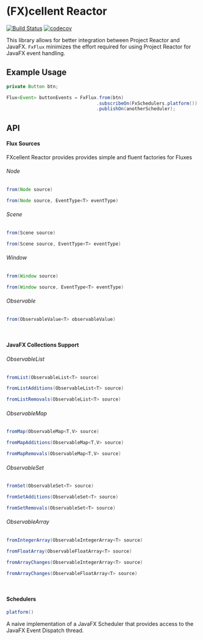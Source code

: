 # (FX)cellent Reactor
[![Build Status](https://travis-ci.org/shadskii/FXcellent-Reactor.svg?branch=master)](https://travis-ci.org/shadskii/FXcellent-Reactor)
[![codecov](https://codecov.io/gh/shadskii/FXcellent-Reactor/branch/master/graph/badge.svg)](https://codecov.io/gh/shadskii/FXcellent-Reactor)

This library allows for better integration between Project Reactor and JavaFX. `FxFlux` minimizes the effort required for using Project Reactor for JavaFX event handling.

## Example Usage

```java
private Button btn;

Flux<Event> buttonEvents = FxFlux.from(btn)
                                 .subscribeOn(FxSchedulers.platform())
                                 .publishOn(anotherScheduler);
```

## API

#### Flux Sources
FXcellent Reactor provides provides simple and fluent factories for Fluxes
###### Node
```java
from(Node source)
```

```java
from(Node source, EventType<T> eventType)
```

###### Scene
```java
from(Scene source)
```

```java
from(Scene source, EventType<T> eventType)
```

###### Window
```java
from(Window source)
```

```java
from(Window source, EventType<T> eventType)
```

###### Observable
```java
from(ObservableValue<T> observableValue)
```

<br />

#### JavaFX Collections Support

###### ObservableList
```java
fromList(ObservableList<T> source)
```

```java
fromListAdditions(ObservableList<T> source)
```

```java
fromListRemovals(ObservableList<T> source)
```

###### ObservableMap
```java
fromMap(ObservableMap<T,V> source)
```

```java
fromMapAdditions(ObservableMap<T,V> source)
```

```java
fromMapRemovals(ObservableMap<T,V> source)
```

###### ObservableSet
```java
fromSet(ObservableSet<T> source)
```

```java
fromSetAdditions(ObservableSet<T> source)
```

```java
fromSetRemovals(ObservableSet<T> source)
```

###### ObservableArray
```java
fromIntegerArray(ObservableIntegerArray<T> source)
```

```java
fromFloatArray(ObservableFloatArray<T> source)
```

```java
fromArrayChanges(ObservableIntegerArray<T> source)
```
```java
fromArrayChanges(ObservableFloatArray<T> source)
```

<br />

#### Schedulers
```java
platform()
```
A naive implementation of a JavaFX Scheduler that provides access to the JavaFX Event Dispatch thread.
